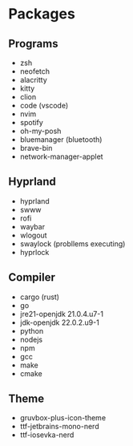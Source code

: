 # Packages

## Programs
- zsh
- neofetch
- alacritty
- kitty
- clion
- code (vscode)
- nvim
- spotify
- oh-my-posh
- bluemanager (bluetooth)
- brave-bin
- network-manager-applet

## Hyprland
- hyprland
- swww
- rofi
- waybar
- wlogout
- swaylock (probllems executing)
- hyprlock

## Compiler
- cargo (rust)
- go 
- jre21-openjdk 21.0.4.u7-1
- jdk-openjdk 22.0.2.u9-1
- python
- nodejs
- npm
- gcc
- make 
- cmake

## Theme
- gruvbox-plus-icon-theme
- ttf-jetbrains-mono-nerd
- ttf-iosevka-nerd
